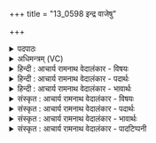 +++
title = "13_0598 इन्द्र वाजेषु"

+++
<details><summary>पदपाठः</summary>

इ꣡न्द्र꣢꣯। वा꣡जे꣢꣯षु। नः꣣। अव। सह꣡स्र꣢प्रधनेषु। स꣣ह꣡स्र꣢। प्र꣣धनेषु। च। उग्रः꣢। उ꣣ग्रा꣡भिः꣢। ऊ꣣ति꣡भिः꣢। ५९८।
</details>

<details><summary>अधिमन्त्रम् (VC)</summary>

- इन्द्रः
- मधुच्छन्दा वैश्वामित्रः
- गायत्री
- षड्जः
- आरण्यं काण्डम्
</details>

<details><summary>हिन्दी : आचार्य रामनाथ वेदालंकार - विषयः</summary>

अगले मन्त्र में इन्द्र नाम से परमेश्वर और राजा से प्रार्थना की गयी है।
</details>

<details><summary>हिन्दी : आचार्य रामनाथ वेदालंकार - पदार्थः</summary>

पदार्थान्वय -  हे (उग्र) शत्रुओं पर प्रचण्ड (इन्द्र) शत्रुविदारक जगदीश्वर अथवा राजन् ! आप (वाजेषु) संकटों में (सहस्रप्रधनेषु च) और सहस्रों का संहार करनेवाले घोर देवासुर-संग्रामों में (उग्राभिः) उत्कट (ऊतिभिः) रक्षा-शक्तियों से (नः) हम धार्मिकों की (अव) रक्षा कीजिए ॥४॥ इस मन्त्र में अर्थश्लेष अलङ्कार है। ‘उग्र, उग्रा’ में छेकानुप्रास है ॥४॥
</details>

<details><summary>हिन्दी : आचार्य रामनाथ वेदालंकार - भावार्थः</summary>

भावार्थ -  जीवन में पग-पग पर आये हुए संकटों में, बाह्य तथा आभ्यन्तर भीषण संग्रामों में, योगमार्ग में उपस्थित व्याधि, स्त्यान, संशय आदि विघ्नों में और राज्य में उत्पन्न राज्यविप्लव, शत्रु द्वारा चढ़ाई आदि में वीर परमेश्वर और राजा हमारी निरन्तर रक्षा करते रहें ॥४॥
</details>

<details><summary>संस्कृत : आचार्य रामनाथ वेदालंकार - विषयः</summary>

अथेन्द्रनाम्ना परमेश्वरो नृपतिश्च प्रार्थ्यते।
</details>

<details><summary>संस्कृत : आचार्य रामनाथ वेदालंकार - पदार्थः</summary>

पदार्थान्वय -  हे (उग्र) शत्रुषु प्रचण्ड (इन्द्र) रिपुविदारक जगदीश्वर राजन् वा ! त्वम् (वाजेषु) संकटेषु। वाज इति संग्रामनाम। निघं० २।१७। (सहस्रप्रधनेषु२ च) घोरेषु देवासुरसंग्रामेषु च। सहस्राणि असंख्यातानि प्रधनानि निधनानि येषु तानि सहस्रप्रधनानि घोरयुद्धानि तेषु। (उग्राभिः) उत्कटाभिः (ऊतिभिः) रक्षणशक्तिभिः (नः) धार्मिकान् अस्मान् (अव) रक्ष ॥४॥३ अत्र अर्थश्लेषालङ्कारः। ‘उग्र, उग्रा’ इत्यत्र छेकानुप्रासः ॥४॥
</details>

<details><summary>संस्कृत : आचार्य रामनाथ वेदालंकार - भावार्थः</summary>

भावार्थ -  जीवने पदे पदे समायातेषु संकटेषु, बाह्याभ्यन्तरेषु भीषणसंग्रामेषु, योगमार्गे समुपस्थितेषु व्याधिस्त्यानसंशयादिषु विघ्नेषु राष्ट्रे चोद्बुद्धेषु राज्यविप्लवशत्रुसंनाहादिषु वीरः परमेश्वरो नृपतिश्चास्मान् सततं रक्षेत् ॥४॥
</details>

<details><summary>संस्कृत : आचार्य रामनाथ वेदालंकार - पादटिप्पनी</summary>

टिप्पनी -   १. ऋ० १।७।४, साम० ७९८, अथ० २०।७०।१०। २. (सहस्रप्रधनेषु) ‘सहस्राणि असंख्यातानि प्रकृष्टानि धनानि प्राप्नुवन्ति येषु तेषु चक्रवर्तिराज्यसाधकेषु महायुद्धेषु’ इति ऋ० १।७।४ भाष्ये द०। सहस्रशब्दः कर्दमादीनां च। फि० सू० ५९ इति मध्योदात्तः। बहुव्रीहौ पूर्वपदप्रकृतिस्वरत्वम् इति तत्रैव सा०। ३. ऋग्भाष्ये दयानन्दर्षिर्मन्त्रमिमं परमेश्वरपक्षे व्याचष्टे।
</details>